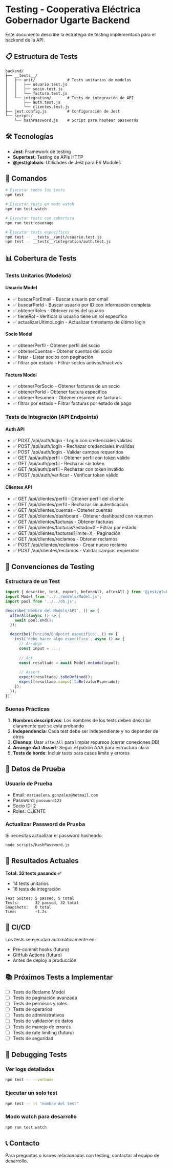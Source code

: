 # Testing - Cooperativa Eléctrica Gobernador Ugarte Backend

Este documento describe la estrategia de testing implementada para el backend de la API.

## 📋 Estructura de Tests

```
backend/
├── __tests__/
│   ├── unit/              # Tests unitarios de modelos
│   │   ├── usuario.test.js
│   │   ├── socio.test.js
│   │   └── factura.test.js
│   └── integration/       # Tests de integración de API
│       ├── auth.test.js
│       └── clientes.test.js
├── jest.config.js         # Configuración de Jest
└── scripts/
    └── hashPassword.js    # Script para hashear passwords
```

## 🛠️ Tecnologías

- **Jest**: Framework de testing
- **Supertest**: Testing de APIs HTTP
- **@jest/globals**: Utilidades de Jest para ES Modules

## 🚀 Comandos

```bash
# Ejecutar todos los tests
npm test

# Ejecutar tests en modo watch
npm run test:watch

# Ejecutar tests con cobertura
npm run test:coverage

# Ejecutar tests específicos
npm test -- __tests__/unit/usuario.test.js
npm test -- __tests__/integration/auth.test.js
```

## 📊 Cobertura de Tests

### Tests Unitarios (Modelos)

#### Usuario Model
- ✅ buscarPorEmail - Buscar usuario por email
- ✅ buscarPorId - Buscar usuario por ID con información completa
- ✅ obtenerRoles - Obtener roles del usuario
- ✅ tieneRol - Verificar si usuario tiene un rol específico
- ✅ actualizarUltimoLogin - Actualizar timestamp de último login

#### Socio Model
- ✅ obtenerPerfil - Obtener perfil del socio
- ✅ obtenerCuentas - Obtener cuentas del socio
- ✅ listar - Listar socios con paginación
- ✅ filtrar por estado - Filtrar socios activos/inactivos

#### Factura Model
- ✅ obtenerPorSocio - Obtener facturas de un socio
- ✅ obtenerPorId - Obtener factura específica
- ✅ obtenerResumen - Obtener resumen de facturas
- ✅ filtrar por estado - Filtrar facturas por estado de pago

### Tests de Integración (API Endpoints)

#### Auth API
- ✅ POST /api/auth/login - Login con credenciales válidas
- ✅ POST /api/auth/login - Rechazar credenciales inválidas
- ✅ POST /api/auth/login - Validar campos requeridos
- ✅ GET /api/auth/perfil - Obtener perfil con token válido
- ✅ GET /api/auth/perfil - Rechazar sin token
- ✅ GET /api/auth/perfil - Rechazar con token inválido
- ✅ POST /api/auth/verificar - Verificar token válido

#### Clientes API
- ✅ GET /api/clientes/perfil - Obtener perfil del cliente
- ✅ GET /api/clientes/perfil - Rechazar sin autenticación
- ✅ GET /api/clientes/cuentas - Obtener cuentas
- ✅ GET /api/clientes/dashboard - Obtener dashboard con resumen
- ✅ GET /api/clientes/facturas - Obtener facturas
- ✅ GET /api/clientes/facturas?estado=X - Filtrar por estado
- ✅ GET /api/clientes/facturas?limite=X - Paginación
- ✅ GET /api/clientes/reclamos - Obtener reclamos
- ✅ POST /api/clientes/reclamos - Crear nuevo reclamo
- ✅ POST /api/clientes/reclamos - Validar campos requeridos

## 📝 Convenciones de Testing

### Estructura de un Test

```javascript
import { describe, test, expect, beforeAll, afterAll } from '@jest/globals';
import Model from '../../models/Model.js';
import pool from '../../db.js';

describe('Nombre del Modelo/API', () => {
  afterAll(async () => {
    await pool.end();
  });

  describe('Función/Endpoint específico', () => {
    test('debe hacer algo específico', async () => {
      // Arrange
      const input = ...;
      
      // Act
      const resultado = await Model.metodo(input);
      
      // Assert
      expect(resultado).toBeDefined();
      expect(resultado.campo).toBe(valorEsperado);
    });
  });
});
```

### Buenas Prácticas

1. **Nombres descriptivos**: Los nombres de los tests deben describir claramente qué se está probando
2. **Independencia**: Cada test debe ser independiente y no depender de otros
3. **Cleanup**: Usar `afterAll` para limpiar recursos (cerrar conexiones DB)
4. **Arrange-Act-Assert**: Seguir el patrón AAA para estructura clara
5. **Tests de borde**: Incluir tests para casos límite y errores

## 🔐 Datos de Prueba

### Usuario de Prueba
- Email: `mariaelena.gonzalez@hotmail.com`
- Password: `password123`
- Socio ID: 2
- Roles: CLIENTE

### Actualizar Password de Prueba

Si necesitas actualizar el password hasheado:

```bash
node scripts/hashPassword.js
```

## 🎯 Resultados Actuales

**Total: 32 tests pasando ✅**
- 14 tests unitarios
- 18 tests de integración

```
Test Suites: 5 passed, 5 total
Tests:       32 passed, 32 total
Snapshots:   0 total
Time:        ~1.2s
```

## 🔄 CI/CD

Los tests se ejecutan automáticamente en:
- Pre-commit hooks (futuro)
- GitHub Actions (futuro)
- Antes de deploy a producción

## 📚 Próximos Tests a Implementar

- [ ] Tests de Reclamo Model
- [ ] Tests de paginación avanzada
- [ ] Tests de permisos y roles
- [ ] Tests de operarios
- [ ] Tests de administrativos
- [ ] Tests de validación de datos
- [ ] Tests de manejo de errores
- [ ] Tests de rate limiting (futuro)
- [ ] Tests de seguridad

## 🐛 Debugging Tests

### Ver logs detallados
```bash
npm test -- --verbose
```

### Ejecutar un solo test
```bash
npm test -- -t "nombre del test"
```

### Modo watch para desarrollo
```bash
npm run test:watch
```

## 📞 Contacto

Para preguntas o issues relacionados con testing, contactar al equipo de desarrollo.
